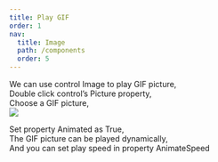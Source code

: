 ```yaml
---
title: Play GIF
order: 1
nav:
  title: Image
  path: /components
  order: 5
---
```



We can use control Image to play GIF picture,  
Double click control’s Picture property,  
Choose a GIF picture,  
![](http://www.orangeui.cn/orangeuiblog/OrangeUI/5.3.OrangeUI%E6%8E%A7%E4%BB%B6%E4%BD%BF%E7%94%A8%E8%AF%B4%E6%98%8E(%E5%9B%BE%E7%89%87%E6%8E%A7%E4%BB%B6Image)(%E7%A4%BA%E4%BE%8B3%20%E6%98%BE%E7%A4%BAGIF).files/image001.png)

Set property Animated as True,  
The GIF picture can be played dynamically,  
And you can set play speed in property AnimateSpeed    


